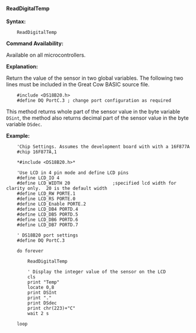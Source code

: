 <div class="section">

<div class="titlepage">

<div>

<div>

#### <span id="readdigitaltemp"></span>ReadDigitalTemp

</div>

</div>

</div>

<span class="strong">**Syntax:**</span>

``` screen
    ReadDigitalTemp
```

<span class="strong">**Command Availability:**</span>

Available on all microcontrollers.

<span class="strong">**Explanation:**</span>

Return the value of the sensor in two global variables. The following
two lines must be included in the Great Cow BASIC source file.

``` screen
    #include <DS18B20.h>
    #define DQ PortC.3 ; change port configuration as required
```

This method returns whole part of the sensor value in the byte variable
`DSint`, the method also returns decimal part of the sensor value in the
byte variable `DSdec`.

<span class="strong">**Example:**</span>

``` screen
    'Chip Settings. Assumes the development board with with a 16F877A
    #chip 16F877A,1

    *#include <DS18B20.h>*

    'Use LCD in 4 pin mode and define LCD pins
    #define LCD_IO 4
    #define LCD_WIDTH 20                ;specified lcd width for clarity only.  20 is the default width
    #define LCD_RW PORTE.1
    #define LCD_RS PORTE.0
    #define LCD_Enable PORTE.2
    #define LCD_DB4 PORTD.4
    #define LCD_DB5 PORTD.5
    #define LCD_DB6 PORTD.6
    #define LCD_DB7 PORTD.7

    ' DS18B20 port settings
    #define DQ PortC.3

    do forever

        ReadDigitalTemp

        ' Display the integer value of the sensor on the LCD
        cls
        print "Temp"
        locate 0,8
        print DSInt
        print "."
        print DSdec
        print chr(223)+"C"
        wait 2 s

    loop
```

</div>
